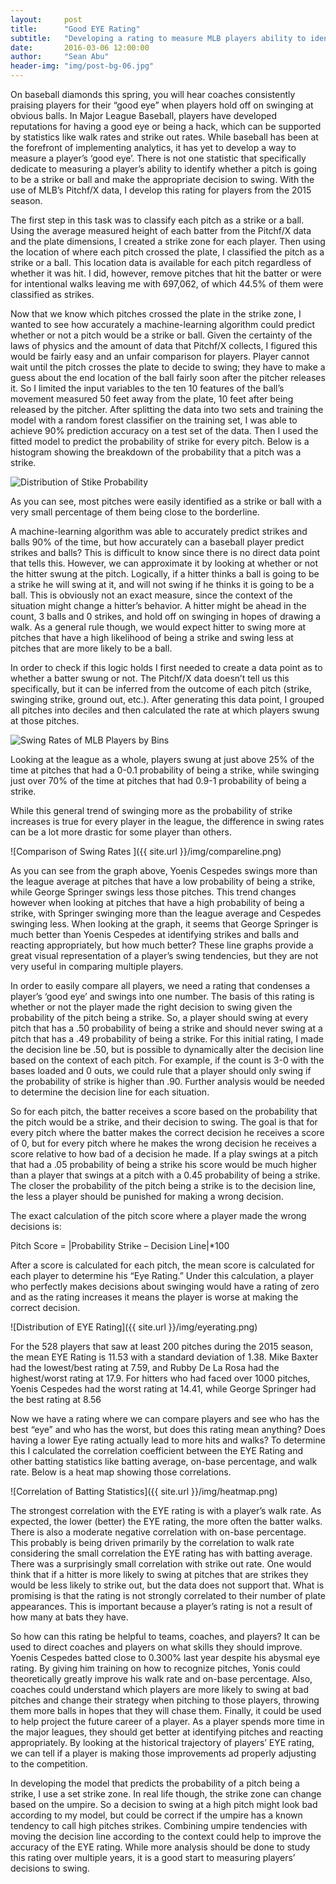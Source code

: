 ```yaml
---
layout:     post
title:      "Good EYE Rating"
subtitle:   "Developing a rating to measure MLB players ability to identify strikes."
date:       2016-03-06 12:00:00
author:     "Sean Abu"
header-img: "img/post-bg-06.jpg"
---
```


On baseball diamonds this spring, you will hear coaches consistently praising players for their “good eye” when players hold off on swinging at obvious balls. In Major League Baseball, players have developed reputations for having a good eye or being a hack, which can be supported by statistics like walk rates and strike out rates. While baseball has been at the forefront of implementing analytics, it has yet to develop a way to measure a player’s ‘good eye’.  There is not one statistic that specifically dedicate to measuring a player’s ability to identify whether a pitch is going to be a strike or ball and make the appropriate decision to swing. With the use of MLB’s Pitchf/X data, I develop this rating for players from the 2015 season.

The first step in this task was to classify each pitch as a strike or a ball. Using the average measured height of each batter from the Pitchf/X data and the plate dimensions, I created a strike zone for each player. Then using the location of where each pitch crossed the plate, I classified the pitch as a strike or a ball. This location data is available for each pitch regardless of whether it was hit.  I did, however, remove pitches that hit the batter or were for intentional walks leaving me with 697,062, of which 44.5% of them were classified as strikes.


Now that we know which pitches crossed the plate in the strike zone, I wanted to see how accurately a machine-learning algorithm could predict whether or not a pitch would be a strike or ball. Given the certainty of the laws of physics and the amount of data that Pitchf/X collects, I figured this would be fairly easy and an unfair comparison for players. Player cannot wait until the pitch crosses the plate to decide to swing; they have to make a guess about the end location of the ball fairly soon after the pitcher releases it. So I limited the input variables to the ten 10 features of the ball’s movement measured 50 feet away from the plate, 10 feet after being released by the pitcher.
After splitting the data into two sets and training the model with a random forest classifier on the training set, I was able to achieve 90% prediction accuracy on a test set of the data. Then I used the fitted model to predict the probability of strike for every pitch. Below is a histogram showing the breakdown of the probability that a pitch was a strike.

![Distribution of Stike Probability](http://www.seanabu.com/img/hist.png)
 
As you can see, most pitches were easily identified as a strike or ball with a very small percentage of them being close to the borderline. 

A machine-learning algorithm was able to accurately predict strikes and balls 90% of the time, but how accurately can a baseball player predict strikes and balls?  This is difficult to know since there is no direct data point that tells this.  However, we can approximate it by looking at whether or not the hitter swung at the pitch. Logically, if a hitter thinks a ball is going to be a strike he will swing at it, and will not swing if he thinks it is going to be a ball. This is obviously not an exact measure, since the context of the situation might change a hitter’s behavior.  A hitter might be ahead in the count, 3 balls and 0 strikes, and hold off on swinging in hopes of drawing a walk.  As a general rule though, we would expect hitter to swing more at pitches that have a high likelihood of being a strike and swing less at pitches that are more likely to be a ball. 

In order to check if this logic holds I first needed to create a data point as to whether a batter swung or not. The Pitchf/X data doesn’t tell us this specifically, but it can be inferred from the outcome of each pitch (strike, swinging strike, ground out, etc.).  After generating this data point, I grouped all pitches into deciles and then calculated the rate at which players swung at those pitches.

![Swing Rates of MLB Players by Bins](www.seanabu.com/img/swing_all.png)	

 
Looking at the league as a whole, players swung at just above 25% of the time at pitches that had a 0-0.1 probability of being a strike, while swinging just over 70% of the time at pitches that had 0.9-1 probability of being a strike. 

While this general trend of swinging more as the probability of strike increases is true for every player in the league, the difference in swing rates can be a lot more drastic for some player than others.  

![Comparison of Swing Rates ]({{ site.url }}/img/compareline.png)	

As you can see from the graph above, Yoenis Cespedes swings more than the league average at pitches that have a low probability of being a strike, while George Springer swings less those pitches.   This trend changes however when looking at pitches that have a high probability of being a strike, with Springer swinging more than the league average and Cespedes swinging less.  When looking at the graph, it seems that George Springer is much better than Yoenis Cespedes at identifying strikes and balls and reacting appropriately, but how much better? These line graphs provide a great visual representation of a player’s swing tendencies, but they are not very useful in comparing multiple players. 

In order to easily compare all players, we need a rating that condenses a player’s ‘good eye’ and swings into one number. The basis of this rating is whether or not the player made the right decision to swing given the probability of the pitch being a strike. So, a player should swing at every pitch that has a .50 probability of being a strike and should never swing at a pitch that has a .49 probability of being a strike. For this initial rating, I made the decision line be .50, but is possible to dynamically alter the decision line based on the context of each pitch.  For example, if the count is 3-0 with the bases loaded and 0 outs, we could rule that a player should only swing if the probability of strike is higher than .90. Further analysis would be needed to determine the decision line for each situation.  

So for each pitch, the batter receives a score based on the probability that the pitch would be a strike, and their decision to swing. The goal is that for every pitch where the batter makes the correct decision he receives a score of 0, but for every pitch where he makes the wrong decision he receives a score relative to how bad of a decision he made. If a play swings at a pitch that had a .05 probability of being a strike his score would be much higher than a player that swings at a pitch with a 0.45 probability of being a strike.  The closer the probability of the pitch being a strike is to the decision line, the less a player should be punished for making a wrong decision.  

The exact calculation of the pitch score where a player made the wrong decisions is:

Pitch Score = |Probability Strike – Decision Line|*100

After a score is calculated for each pitch, the mean score is calculated for each player to determine his “Eye Rating.” Under this calculation, a player who perfectly makes decisions about swinging would have a rating of zero and as the rating increases it means the player is worse at making the correct decision. 
 
![Distribution of EYE Rating]({{ site.url }}/img/eyerating.png)	

For the 528 players that saw at least 200 pitches during the 2015 season, the mean EYE Rating is 11.53 with a standard deviation of 1.38. Mike Baxter had the lowest/best rating at 7.59, and Rubby De La Rosa had the highest/worst rating at 17.9.  For hitters who had faced over 1000 pitches, Yoenis Cespedes had the worst rating at 14.41, while George Springer had the best rating at 8.56

Now we have a rating where we can compare players and see who has the best “eye” and who has the worst, but does this rating mean anything? Does having a lower Eye rating actually lead to more hits and walks?  To determine this I calculated the correlation coefficient between the EYE Rating and other batting statistics like batting average, on-base percentage, and walk rate.  Below is a heat map showing those correlations.

![Correlation of Batting Statistics]({{ site.url }}/img/heatmap.png)	

The strongest correlation with the EYE rating is with a player’s walk rate. As expected, the lower (better) the EYE rating, the more often the batter walks.  There is also a moderate negative correlation with on-base percentage.  This probably is being driven primarily by the correlation to walk rate considering the small correlation the EYE rating has with batting average.  There was a surprisingly small correlation with strike out rate.  One would think that if a hitter is more likely to swing at pitches that are strikes they would be less likely to strike out, but the data does not support that. What is promising is that the rating is not strongly correlated to their number of plate appearances.  This is important because a player’s rating is not a result of how many at bats they have.  

So how can this rating be helpful to teams, coaches, and players? It can be used to direct coaches and players on what skills they should improve.  Yoenis Cespedes batted close to 0.300% last year despite his abysmal eye rating. By giving him training on how to recognize pitches, Yonis could theoretically greatly improve his walk rate and on-base percentage.  Also, coaches could understand which players are more likely to swing at bad pitches and change their strategy when pitching to those players, throwing them more balls in hopes that they will chase them. Finally, it could be used to help project the future career of a player. As a player spends more time in the major leagues, they should get better at identifying pitches and reacting appropriately. By looking at the historical trajectory of players’ EYE rating, we can tell if a player is making those improvements ad properly adjusting to the competition.    

In developing the model that predicts the probability of a pitch being a strike, I use a set strike zone.  In real life though, the strike zone can change based on the umpire. So a decision to swing at a high pitch might look bad according to my model, but could be correct if the umpire has a known tendency to call high pitches strikes. Combining umpire tendencies with moving the decision line according to the context could help to improve the accuracy of the EYE rating. While more analysis should be done to study this rating over multiple years, it is a good start to measuring players’ decisions to swing.  
